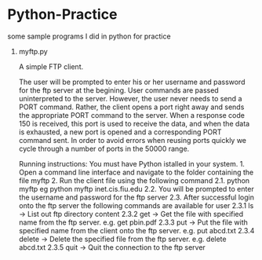 # Python-Practice
some sample programs I did in python for practice

1. myftp.py

	A simple FTP client.
	
	The user will be prompted to enter his or her username and password
	for the ftp server at the begining. User commands are passed uninterpreted
	to the server.  However, the user never needs to send a PORT command.
	Rather, the client opens a port right away and sends the appropriate
	PORT command to the server. When a response code 150 is received, this
	port is used to receive the data, and when the data is exhausted, a new
	port is opened and a corresponding PORT command sent. In order to avoid
	errors when reusing ports quickly we cycle through a number of ports
	in the 50000 range.
	
	Running instructions:
		You must have Python istalled in your system.
		1. Open a command line interface and navigate to the folder containing the file myftp
		2. Run the client file using the following command
			2.1. python myftp <ftp server hostname> eg python myftp inet.cis.fiu.edu
			2.2. You will be prompted to enter the username and password for the ftp server
			2.3. After successful login onto the ftp server the following commands are available for user
					2.3.1 ls -> List out ftp directory content
					2.3.2 get <filename> -> Get the file with specified name from the ftp server. e.g. get pbin.pdf
					2.3.3 put <filename> -> Put the file with specified name from the client onto the ftp server. e.g. put abcd.txt
					2.3.4 delete <filename> -> Delete the specified file from the ftp server. e.g. delete abcd.txt
					2.3.5 quit -> Quit the connection to the ftp server
